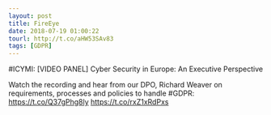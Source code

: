 ```yaml
---
layout: post
title: FireEye
date: 2018-07-19 01:00:22
tourl: http://t.co/aHW53SAv83
tags: [GDPR]
---
```

#ICYMI: [VIDEO PANEL] Cyber Security in Europe: An Executive Perspective

Watch the recording and hear from our DPO, Richard Weaver on requirements, processes and policies to handle #GDPR:
https://t.co/Q37gPhg8ly https://t.co/rxZ1xRdPxs
